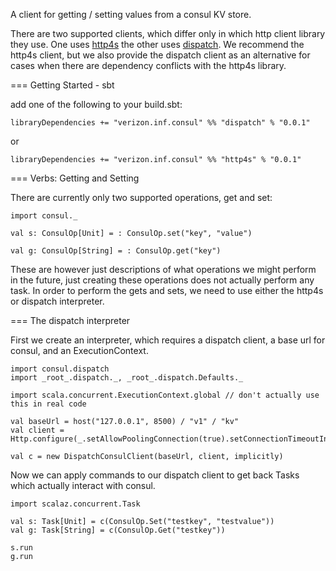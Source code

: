 A client for getting / setting values from a consul KV store.

There are two supported clients, which differ only in which http
client library they use. One uses [http4s](http://http4s.org) the
other uses
[dispatch](http://dispatch.databinder.net/Dispatch.html). We recommend
the http4s client, but we also provide the dispatch client as an
alternative for cases when there are dependency conflicts with the
http4s library.

=== Getting Started - sbt

add one of the following to your build.sbt:

    libraryDependencies += "verizon.inf.consul" %% "dispatch" % "0.0.1"

or

    libraryDependencies += "verizon.inf.consul" %% "http4s" % "0.0.1"

=== Verbs: Getting and Setting

There are currently only two supported operations, get and set:

    import consul._

	val s: ConsulOp[Unit] = : ConsulOp.set("key", "value")

	val g: ConsulOp[String] = : ConsulOp.get("key")

These are however just descriptions of what operations we might
perform in the future, just creating these operations does not
actually perform any task. In order to perform the gets and sets, we
need to use either the http4s or dispatch interpreter.


=== The dispatch interpreter

First we create an interpreter, which requires a dispatch client, a
base url for consul, and an ExecutionContext.

    import consul.dispatch
	import _root_.dispatch._, _root_.dispatch.Defaults._
	
	import scala.concurrent.ExecutionContext.global // don't actually use this in real code

	val baseUrl = host("127.0.0.1", 8500) / "v1" / "kv"
	val client = Http.configure(_.setAllowPoolingConnection(true).setConnectionTimeoutInMs(20000))

	val c = new DispatchConsulClient(baseUrl, client, implicitly)


Now we can apply commands to our dispatch client to get back Tasks
which actually interact with consul.

	import scalaz.concurrent.Task
	
	val s: Task[Unit] = c(ConsulOp.Set("testkey", "testvalue"))
    val g: Task[String] = c(ConsulOp.Get("testkey"))

    s.run
    g.run


